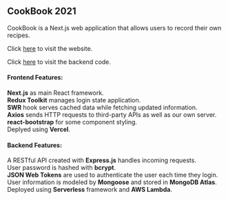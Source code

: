 ## CookBook 2021

CookBook is a Next.js web application that allows users to record their own recipes.

Click [here](https://cookbook-nextjs.vercel.app/) to visit the website.

Click [here](https://github.com/cxnld/CookBook-API) to visit the backend code.

#### Frontend Features:

**Next.js** as main React framework.<br/>
**Redux Toolkit** manages login state application.<br/>
**SWR** hook serves cached data while fetching updated information.<br/>
**Axios** sends HTTP requests to third-party APIs as well as our own server.<br/>
**react-bootstrap** for some component styling.<br/>
Deplyed using **Vercel**.

#### Backend Features:
A RESTful API created with **Express.js** handles incoming requests.<br/>
User password is hashed with **bcrypt**.<br/>
**JSON Web Tokens** are used to authenticate the user each time they login.<br/>
User information is modeled by **Mongoose** and stored in **MongoDB Atlas**.<br/>
Deployed using **Serverless** framework and **AWS Lambda**.<br/>